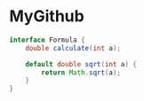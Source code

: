 # MyGithub

```java
interface Formula {
    double calculate(int a);

    default double sqrt(int a) {
        return Math.sqrt(a);
    }
}
```
